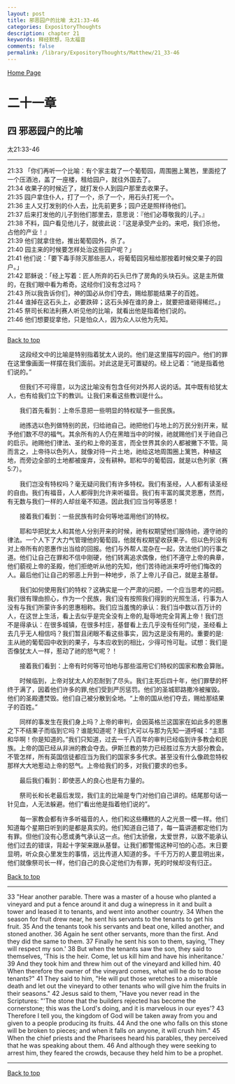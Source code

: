 ```yaml
---
layout: post
title: 邪恶园户的比喻 太21:33-46
categories: ExpositoryThoughts
description: chapter 21
keywords: 释经默想，马太福音
comments: false
permalink: /library/ExpositoryThoughts/Matthew/21_33-46
---
```

[ Home Page ]({{site.baseurl}}/index) <br>

<a name="0"></a>
# 二十一章 

## 四 邪恶园户的比喻

太21:33-46

***

21:33 「你们再听一个比喻：有个家主栽了一个葡萄园，周围圈上篱笆，里面挖了一个压酒池，盖了一座楼，租给园户，就往外国去了。<br>
21:34 收果子的时候近了，就打发仆人到园户那里去收果子。<br>
21:35 园户拿住仆人，打了一个，杀了一个，用石头打死一个。<br>
21:36 主人又打发别的仆人去，比先前更多；园户还是照样待他们。<br>
21:37 后来打发他的儿子到他们那里去，意思说：『他们必尊敬我的儿子。』<br>
21:38 不料，园户看见他儿子，就彼此说：『这是承受产业的。来吧，我们杀他，占他的产业！』<br>
21:39 他们就拿住他，推出葡萄园外，杀了。<br>
21:40 园主来的时候要怎样处治这些园户呢？」<br>
21:41 他们说：「要下毒手除灭那些恶人，将葡萄园另租给那按着时候交果子的园户。」<br>
21:42 耶稣说：「经上写着：匠人所弃的石头已作了房角的头块石头。这是主所做的，在我们眼中看为希奇。这经你们没有念过吗？<br>
21:43 所以我告诉你们，神的国必从你们夺去，赐给那能结果子的百姓。<br>
21:44 谁掉在这石头上，必要跌碎；这石头掉在谁的身上，就要把谁砸得稀烂。」<br>
21:45 祭司长和法利赛人听见他的比喻，就看出他是指着他们说的。<br>
21:46 他们想要捉拿他，只是怕众人，因为众人以他为先知。<br>

***

[Back to top](#0)

&emsp;&emsp;这段经文中的比喻是特别指着犹太人说的。他们是这里描写的园户。他们的罪在这里像画面一样摆在我们面前。对此这是无可置疑的。经上记着：“祂是指着他们说的。”

&emsp;&emsp;但我们不可得意，以为这比喻没有包含任何对外邦人说的话。其中既有给犹太人，也有给我们立下的教训。让我们来看这些教训是什么。

&emsp;&emsp;我们首先看到：上帝乐意把一些明显的特权赋予一些民族。

&emsp;&emsp;祂拣选以色列做特别的民，归给祂自己。祂把他们与地上的万民分别开来，赋予他们数不尽的福气。其余所有的人仍在黑暗当中的时候，祂就赐他们关于祂自己的启示。祂赐他们律法、圣约和上帝的圣言，而全世界其余的人都被撇下不管。简而言之，上帝待以色列人，就像对待一片土地，祂给这地周围圈上篱笆，种植这地，而旁边全部的土地都被废弃，没有耕种。耶和华的葡萄园，就是以色列家（赛5:7）。

&emsp;&emsp;我们岂没有特权吗？毫无疑问我们有许多特权。我们有圣经，人人都有读圣经的自由。我们有福音，人人都得到允许来听福音。我们有丰富的属灵恩惠，然而，有无数与我们一样的人却丝毫不知道。因此我们应当何等感恩！

&emsp;&emsp;接着我们看到：一些民族有时会何等地滥用他们的特权。

&emsp;&emsp;耶和华把犹太人和其他人分别开来的时候，祂有权期望他们服侍祂，遵守祂的律法。一个人下了大力气管理他的葡萄园，他就有权期望收获果子。但以色列没有对上帝所有的恩惠作出当给的回报。他们与外帮人混杂在一起，效法他们的行事之道。他们让自己在罪和不信中刚硬，他们转离追求偶像，他们不遵守上帝的典章，他们藐视上帝的圣殿，他们拒绝听从他的先知，他们苦待祂派来呼吁他们悔改的人。最后他们让自己的邪恶上升到一种地步，杀了上帝儿子自己，就是主基督。

&emsp;&emsp;我们如何使用我们的特权？这确实是一个严肃的问题，一个应当思考的问题。我们很有理由担心，作为一个民族，我们没有按照我们得到的光照生活，行事为人没有与我们所蒙许多的恩惠相称。我们应当羞愧的承认：我们当中数以百万计的人，在这世上生活，看上去似乎是完全没有上帝的,耻辱地完全背离上帝！我们岂不是得承认：在很多城镇，在很多村庄，基督看上去几乎没有任何门徒，圣经看上去几乎无人相信吗？我们暂且闭眼不看这些事实，因为这是没有用的。重要的是:主从祂的葡萄园中收到的果子，与本应收到的相比，少得可怜可耻。试想：我们是否像犹太人一样，惹动了祂的怒气呢？！

&emsp;&emsp;接着我们看到：上帝有时何等可怕地与那些滥用它们特权的国家和教会算账。

&emsp;&emsp;时候临到，上帝对犹太人的忍耐到了尽头。我们主死后四十年，他们罪孽的杯终于满了，因着他们许多的罪,他们受到严厉惩罚。他们的圣城耶路撒冷被摧毁。他们的圣殿遭焚毁。他们自己被分散到全地。“上帝的国从他们夺去，赐给那结果子的百姓。”

&emsp;&emsp;同样的事发生在我们身上吗？上帝的审判，会因英格兰这国家在如此多的恩惠之下不结果子而临到它吗？谁能知道呢？我们大可以与那为先知一道呼喊：“主耶和华啊！你是知道的。”我们只知道，过去一千八百年的审判已经临到许多教会和民族。上帝的国已经从非洲的教会夺去。伊斯兰教的势力已经胜过东方大部分教会。不管怎样，所有英国信徒都应当为我们的国家多多代求。甚至没有什么像疏忽特权那样大大地惹动上帝的怒气。上帝给我们的多，对我们要求的也多。

&emsp;&emsp;最后我们看到：即使恶人的良心也是有力量的。

&emsp;&emsp;祭司长和长老最后发现，我们主的比喻是专门对他们自己讲的。结尾那句话一针见血，人无法躲避。他们“看出他是指着他们说的”。

&emsp;&emsp;每一家教会都有许多听福音的人，他们和这些糟糕的人之光景一模一样。他们知道每个星期日听到的是都是真实的。他们知道自己错了，每一篇讲道都定他们为有罪。但他们没有心愿或勇气承认这一点。他们太骄傲，太爱世界，以致不能承认他们过去的错误，背起十字架来跟从基督。让我们都警惕这种可怕的心态。末日要显明，听众良心里发生的事情，远比传道人知道的多。千千万万的人要显明出来，他们就像祭司长一样，他们自己的良心定他们为有罪，死的时候却没有归正。

[Back to top](#0)

***

33 "Hear another parable. There was a master of a house who planted a vineyard and put a fence around it and dug a winepress in it and built a tower and leased it to tenants, and went into another country. 34 When the season for fruit drew near, he sent his servants to the tenants to get his fruit. 35 And the tenants took his servants and beat one, killed another, and stoned another. 36 Again he sent other servants, more than the first. And they did the same to them. 37 Finally he sent his son to them, saying, 'They will respect my son.' 38 But when the tenants saw the son, they said to themselves, 'This is the heir. Come, let us kill him and have his inheritance.' 39 And they took him and threw him out of the vineyard and killed him. 40 When therefore the owner of the vineyard comes, what will he do to those tenants?" 41 They said to him, "He will put those wretches to a miserable death and let out the vineyard to other tenants who will give him the fruits in their seasons." 42 Jesus said to them, "Have you never read in the Scriptures: "'The stone that the builders rejected has become the cornerstone; this was the Lord's doing, and it is marvelous in our eyes'? 43 Therefore I tell you, the kingdom of God will be taken away from you and given to a people producing its fruits. 44 And the one who falls on this stone will be broken to pieces; and when it falls on anyone, it will crush him." 45 When the chief priests and the Pharisees heard his parables, they perceived that he was speaking about them. 46 And although they were seeking to arrest him, they feared the crowds, because they held him to be a prophet.

***

[Back to top](#0)
